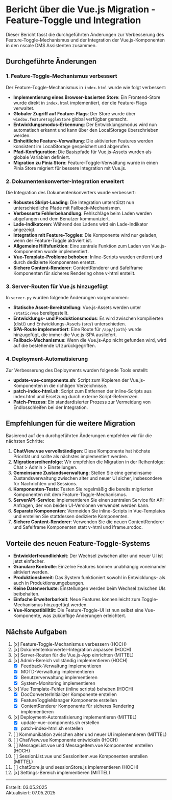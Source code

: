 # Bericht über die Vue.js Migration - Feature-Toggle und Integration

Dieser Bericht fasst die durchgeführten Änderungen zur Verbesserung des Feature-Toggle-Mechanismus und der Integration der Vue.js-Komponenten in den nscale DMS Assistenten zusammen.

## Durchgeführte Änderungen

### 1. Feature-Toggle-Mechanismus verbessert

Der Feature-Toggle-Mechanismus in `index.html` wurde wie folgt verbessert:

- **Implementierung eines Browser-basierten Store**: Ein Frontend-Store wurde direkt in `index.html` implementiert, der die Feature-Flags verwaltet.
- **Globaler Zugriff auf Feature-Flags**: Der Store wurde über `window.featureToggleStore` global verfügbar gemacht.
- **Entwicklungsmodus-Erkennung**: Der Entwicklungsmodus wird nun automatisch erkannt und kann über den LocalStorage überschrieben werden.
- **Einheitliche Feature-Verwaltung**: Die aktivierten Features werden konsistent im LocalStorage gespeichert und abgerufen.
- **Pfad-Konfiguration**: Die Basispfade für Vue.js-Assets wurden als globale Variablen definiert.
- **Migration zu Pinia Store**: Feature-Toggle-Verwaltung wurde in einen Pinia Store migriert für bessere Integration mit Vue.js.

### 2. Dokumentenkonverter-Integration erweitert

Die Integration des Dokumentenkonverters wurde verbessert:

- **Robustes Skript-Loading**: Die Integration unterstützt nun unterschiedliche Pfade mit Fallback-Mechanismen.
- **Verbesserte Fehlerbehandlung**: Fehlschläge beim Laden werden abgefangen und dem Benutzer kommuniziert.
- **Lade-Indikatoren**: Während des Ladens wird ein Lade-Indikator angezeigt.
- **Integration mit Feature-Toggles**: Die Komponente wird nur geladen, wenn der Feature-Toggle aktiviert ist.
- **Allgemeine Hilfsfunktion**: Eine zentrale Funktion zum Laden von Vue.js-Komponenten wurde implementiert.
- **Vue-Template-Probleme behoben**: Inline-Scripts wurden entfernt und durch dedizierte Komponenten ersetzt.
- **Sichere Content-Renderer**: ContentRenderer und SafeIframe Komponenten für sicheres Rendering ohne v-html erstellt.

### 3. Server-Routen für Vue.js hinzugefügt

In `server.py` wurden folgende Änderungen vorgenommen:

- **Statische Asset-Bereitstellung**: Vue.js-Assets werden unter `/static/vue` bereitgestellt.
- **Entwicklungs- und Produktionsmodus**: Es wird zwischen kompilierten (dist/) und Entwicklungs-Assets (src/) unterschieden.
- **SPA-Route implementiert**: Eine Route für `/app/{path}` wurde hinzugefügt, die immer die Vue.js-SPA ausliefert.
- **Fallback-Mechanismus**: Wenn die Vue.js-App nicht gefunden wird, wird auf die bestehende UI zurückgegriffen.

### 4. Deployment-Automatisierung

Zur Verbesserung des Deployments wurden folgende Tools erstellt:

- **update-vue-components.sh**: Script zum Kopieren der Vue.js-Komponenten in die richtigen Verzeichnisse.
- **patch-index-html.sh**: Script zum Entfernen der inline-Scripts aus index.html und Ersetzung durch externe Script-Referenzen.
- **Patch-Prozess**: Ein standardisierter Prozess zur Vermeidung von Endlosschleifen bei der Integration.

## Empfehlungen für die weitere Migration

Basierend auf den durchgeführten Änderungen empfehlen wir für die nächsten Schritte:

1. **ChatView.vue vervollständigen**: Diese Komponente hat höchste Priorität und sollte als nächstes implementiert werden.
2. **Migrationsreihenfolge**: Wir empfehlen die Migration in der Reihenfolge: Chat > Admin > Einstellungen.
3. **Gemeinsame Zustandsverwaltung**: Stellen Sie eine gemeinsame Zustandsverwaltung zwischen alter und neuer UI sicher, insbesondere für Nachrichten und Sessions.
4. **Komponenten-Tests**: Testen Sie regelmäßig die bereits migrierten Komponenten mit dem Feature-Toggle-Mechanismus.
5. **ServerAPI-Service**: Implementieren Sie einen zentralen Service für API-Anfragen, der von beiden UI-Versionen verwendet werden kann.
6. **Separate Komponenten**: Vermeiden Sie inline-Scripts in Vue-Templates und erstellen Sie stattdessen dedizierte Komponenten.
7. **Sichere Content-Renderer**: Verwenden Sie die neuen ContentRenderer und SafeIframe Komponenten statt v-html und iframe.srcdoc.

## Vorteile des neuen Feature-Toggle-Systems

- **Entwicklerfreundlichkeit**: Der Wechsel zwischen alter und neuer UI ist jetzt einfacher.
- **Granulare Kontrolle**: Einzelne Features können unabhängig voneinander aktiviert werden.
- **Produktionsbereit**: Das System funktioniert sowohl in Entwicklungs- als auch in Produktionsumgebungen.
- **Keine Datenverluste**: Einstellungen werden beim Wechsel zwischen UIs beibehalten.
- **Einfache Erweiterbarkeit**: Neue Features können leicht zum Toggle-Mechanismus hinzugefügt werden.
- **Vue-Kompatibilität**: Die Feature-Toggle-UI ist nun selbst eine Vue-Komponente, was zukünftige Änderungen erleichtert.

## Nächste Aufgaben

1. [x] Feature-Toggle-Mechanismus verbessern (HOCH)
2. [x] Dokumentenkonverter-Integration anpassen (HOCH)
3. [x] Server-Routen für die Vue.js-App einrichten (MITTEL)
4. [x] Admin-Bereich vollständig implementieren (HOCH)
   - [x] Feedback-Verwaltung implementieren
   - [x] MOTD-Verwaltung implementieren
   - [x] Benutzerverwaltung implementieren
   - [x] System-Monitoring implementieren
5. [x] Vue Template-Fehler (inline scripts) beheben (HOCH)
   - [x] DocConverterInitializer Komponente erstellen
   - [x] FeatureToggleManager Komponente erstellen
   - [x] ContentRenderer Komponente für sicheres Rendering implementieren
6. [x] Deployment-Automatisierung implementieren (MITTEL)
   - [x] update-vue-components.sh erstellen
   - [x] patch-index-html.sh erstellen
7. [ ] Kommunikation zwischen alter und neuer UI implementieren (MITTEL)
8. [ ] ChatView.vue Komponente entwickeln (HOCH)
9. [ ] MessageList.vue und MessageItem.vue Komponenten erstellen (HOCH)
10. [ ] SessionList.vue und SessionItem.vue Komponenten erstellen (MITTEL)
11. [ ] chatStore.js und sessionStore.js implementieren (HOCH)
12. [x] Settings-Bereich implementieren (MITTEL)

---

Erstellt: 03.05.2025  
Aktualisiert: 07.05.2025